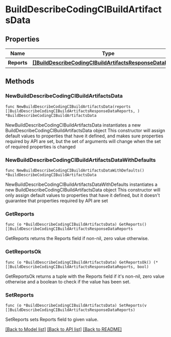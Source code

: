 # BuildDescribeCodingCIBuildArtifactsData

## Properties

Name | Type | Description | Notes
------------ | ------------- | ------------- | -------------
**Reports** | [**[]BuildDescribeCodingCIBuildArtifactsResponseDataReports**](BuildDescribeCodingCIBuildArtifactsResponseDataReports.md) | 构建报告 | 

## Methods

### NewBuildDescribeCodingCIBuildArtifactsData

`func NewBuildDescribeCodingCIBuildArtifactsData(reports []BuildDescribeCodingCIBuildArtifactsResponseDataReports, ) *BuildDescribeCodingCIBuildArtifactsData`

NewBuildDescribeCodingCIBuildArtifactsData instantiates a new BuildDescribeCodingCIBuildArtifactsData object
This constructor will assign default values to properties that have it defined,
and makes sure properties required by API are set, but the set of arguments
will change when the set of required properties is changed

### NewBuildDescribeCodingCIBuildArtifactsDataWithDefaults

`func NewBuildDescribeCodingCIBuildArtifactsDataWithDefaults() *BuildDescribeCodingCIBuildArtifactsData`

NewBuildDescribeCodingCIBuildArtifactsDataWithDefaults instantiates a new BuildDescribeCodingCIBuildArtifactsData object
This constructor will only assign default values to properties that have it defined,
but it doesn't guarantee that properties required by API are set

### GetReports

`func (o *BuildDescribeCodingCIBuildArtifactsData) GetReports() []BuildDescribeCodingCIBuildArtifactsResponseDataReports`

GetReports returns the Reports field if non-nil, zero value otherwise.

### GetReportsOk

`func (o *BuildDescribeCodingCIBuildArtifactsData) GetReportsOk() (*[]BuildDescribeCodingCIBuildArtifactsResponseDataReports, bool)`

GetReportsOk returns a tuple with the Reports field if it's non-nil, zero value otherwise
and a boolean to check if the value has been set.

### SetReports

`func (o *BuildDescribeCodingCIBuildArtifactsData) SetReports(v []BuildDescribeCodingCIBuildArtifactsResponseDataReports)`

SetReports sets Reports field to given value.



[[Back to Model list]](../README.md#documentation-for-models) [[Back to API list]](../README.md#documentation-for-api-endpoints) [[Back to README]](../README.md)


